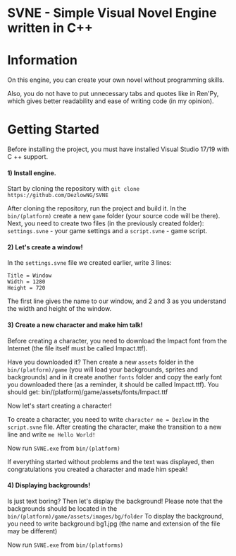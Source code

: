 # SVNE - Simple Visual Novel Engine written in C++

# Information

On this engine, you can create your own novel without programming skills.

Also, you do not have to put unnecessary tabs and quotes like in Ren'Py, which gives better readability and ease of writing code (in my opinion).

# Getting Started

Before installing the project, you must have  installed Visual Studio 17/19 with C ++ support.

#### 1) Install engine.

Start by cloning the repository with ```git clone https://github.com/DezlowNG/SVNE```

After cloning the repository, run the project and build it. In the ```bin/(platform)``` create a new ```game``` folder (your source code will be there). Next, you need to create two files (in the previously created folder): ```settings.svne``` - your game settings and a ```script.svne``` - game script.

#### 2) Let's create a window!

In the ```settings.svne``` file we created earlier, write 3 lines:
```
Title = Window
Width = 1280
Height = 720
```
The first line gives the name to our window, and 2 and 3 as you understand the width and height of the window.

#### 3) Create a new character and make him talk!

Before creating a character, you need to download the Impact font from the Internet (the file itself must be called Impact.ttf).

Have you downloaded it? Then create a new ```assets``` folder in the ```bin/(platform)/game``` (you will load your backgrounds, sprites and backgrounds) and in it create another ```fonts``` folder and copy the early font you downloaded there (as a reminder, it should be called Impact.ttf). You should get: bin/(platform)/game/assets/fonts/Impact.ttf

Now let's start creating a character!

To create a character, you need to write ```character me = Dezlow``` in the ```script.svne``` file. After creating the character, make the transition to a new line and write ```me Hello World!```

Now run ```SVNE.exe``` from ```bin/(platform)```

If everything started without problems and the text was displayed, then congratulations you created a character and made him speak!

#### 4) Displaying backgrounds!

Is just text boring? Then let's display the background!
Please note that the backgrounds should be located in the ```bin/(platform)/game/assets/images/bg/folder```
To display the background, you need to write background bg1.jpg (the name and extension of the file may be different)

Now run ```SVNE.exe``` from ```bin/(platforms)```

